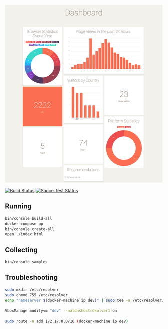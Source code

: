 ![Dashboard](/dashboard.png)

[![Build Status](https://travis-ci.org/dennis84/blah.svg?branch=master)](https://travis-ci.org/dennis84/blah)
[![Sauce Test Status](https://saucelabs.com/browser-matrix/dennis84.svg)](https://saucelabs.com/u/dennis84)

## Running

```bash
bin/console build-all
docker-compose up
bin/console create-all
open ./index.html
```

## Collecting

```bash
bin/console samples
```

## Troubleshooting

```bash
sudo mkdir /etc/resolver
sudo chmod 755 /etc/resolver
echo "nameserver $(docker-machine ip dev)" | sudo tee -a /etc/resolver/mesos

VboxManage modifyvm "dev" --natdnshostresolver1 on

sudo route -n add 172.17.0.0/16 (docker-machine ip dev)
```
